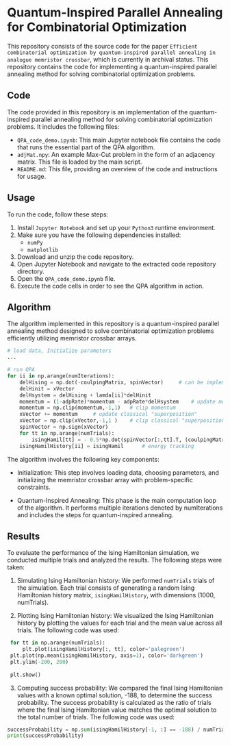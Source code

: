 # Quantum-Inspired Parallel Annealing for Combinatorial Optimization
This repository consists of the source code for the paper `Efficient combinatorial optimization by quantum-inspired parallel annealing in analogue memristor crossbar`, which is currently in archival status. This repository contains the code for implementing a quantum-inspired parallel annealing method for solving combinatorial optimization problems. 
## Code 

The code provided in this repository is an implementation of the quantum-inspired parallel annealing method for solving combinatorial optimization problems. It includes the following files:
- `QPA_code_demo.ipynb`: This main Jupyter notebook file contains the code that runs the essential part of the QPA algorithm.
- `adjMat.npy`: An example Max-Cut problem in the form of an adjacency matrix. This file is loaded by the main script.
- `README.md`: This file, providing an overview of the code and instructions for usage.

## Usage
To run the code, follow these steps:
1. Install `Jupyter Notebook` and set up your `Python3` runtime environment.
2. Make sure you have the following dependencies installed:
   - `numPy`
   - `matplotlib`
3. Download and unzip the code repository.
4. Open Jupyter Notebook and navigate to the extracted code repository directory.
5. Open the `QPA_code_demo.ipynb` file.
6. Execute the code cells in order to see the QPA algorithm in action.

## Algorithm
The algorithm implemented in this repository is a quantum-inspired parallel annealing method designed to solve combinatorial optimization problems efficiently utilizing memristor crossbar arrays.
```python
# load data, Initialize parameters
...

# run QPA
for ii in np.arange(numIterations):
    delHising = np.dot(-coulpingMatrix, spinVector)     # can be implemented experimentally by memristor crossbar array
    delHinit = xVector
    delHsystem = delHising + lamda[ii]*delHinit
    momentum = (1-adpRate)*momentum - adpRate*delHsystem    # update momentum
    momentum = np.clip(momentum,-1,1)   # clip momentum
    xVector += momentum     # update classical "superposition"
    xVector = np.clip(xVector,-1,1 )    # clip classical "superposition"
    spinVector = np.sign(xVector)
    for tt in np.arange(numTrials):  
        isingHamil[tt] = - 0.5*np.dot(spinVector[:,tt].T, (coulpingMatrix @ spinVector[:,tt]))      # calculate Ising Hamiltonian
    isingHamilHistory[ii] = isingHamil      # energy tracking

```
The algorithm involves the following key components:

- Initialization: This step involves loading data, choosing parameters, and initializing the memristor crossbar array with problem-specific constraints.

- Quantum-Inspired Annealing: This phase is the main computation loop of the algorithm. It performs multiple iterations denoted by numIterations and includes the steps for quantum-inspired annealing.


## Results

To evaluate the performance of the Ising Hamiltonian simulation, we conducted multiple trials and analyzed the results. The following steps were taken:

1. Simulating Ising Hamiltonian history: We performed `numTrials` trials of the simulation. Each trial consists of generating a random Ising Hamiltonian history matrix, `isingHamilHistory`, with dimensions (1000, numTrials). 

2. Plotting Ising Hamiltonian history: We visualized the Ising Hamiltonian history by plotting the values for each trial and the mean value across all trials. The following code was used:

```python
 for tt in np.arange(numTrials):
     plt.plot(isingHamilHistory[:, tt], color='palegreen')
 plt.plot(np.mean(isingHamilHistory, axis=1), color='darkgreen')
 plt.ylim(-200, 200)
 
 plt.show()
```
3. Computing success probability: We compared the final Ising Hamiltonian values with a known optimal solution, -188, to determine the success probability. The success probability is calculated as the ratio of trials where the final Ising Hamiltonian value matches the optimal solution to the total number of trials. The following code was used:
```python
successProbability = np.sum(isingHamilHistory[-1, :] == -188) / numTrials
print(successProbability)
```